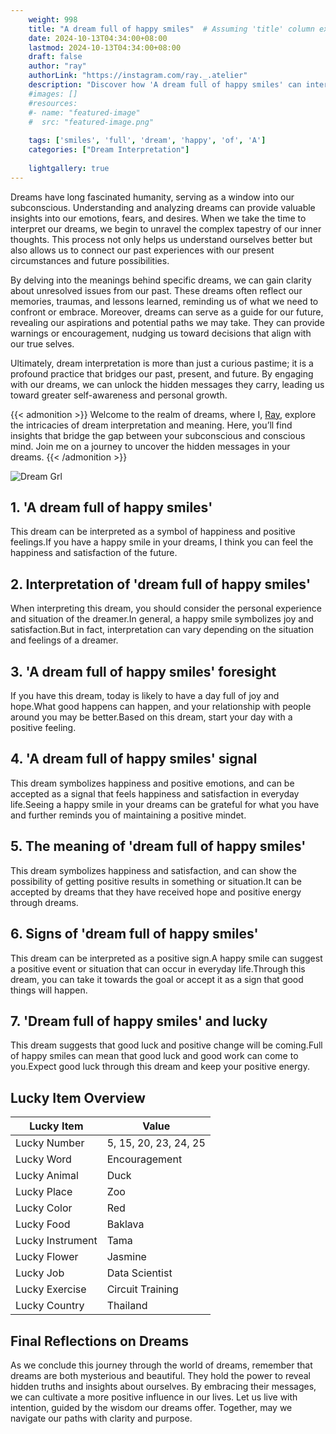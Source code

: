 ```yaml
---
    weight: 998
    title: "A dream full of happy smiles"  # Assuming 'title' column exists
    date: 2024-10-13T04:34:00+08:00
    lastmod: 2024-10-13T04:34:00+08:00
    draft: false
    author: "ray"
    authorLink: "https://instagram.com/ray._.atelier"
    description: "Discover how 'A dream full of happy smiles' can interpret your future and uncover its significant meanings in your life."
    #images: []
    #resources:
    #- name: "featured-image"
    #  src: "featured-image.png"
    
    tags: ['smiles', 'full', 'dream', 'happy', 'of', 'A']
    categories: ["Dream Interpretation"]
    
    lightgallery: true
---
```

    
Dreams have long fascinated humanity, serving as a window into our subconscious. Understanding and analyzing dreams can provide valuable insights into our emotions, fears, and desires. When we take the time to interpret our dreams, we begin to unravel the complex tapestry of our inner thoughts. This process not only helps us understand ourselves better but also allows us to connect our past experiences with our present circumstances and future possibilities.

By delving into the meanings behind specific dreams, we can gain clarity about unresolved issues from our past. These dreams often reflect our memories, traumas, and lessons learned, reminding us of what we need to confront or embrace. Moreover, dreams can serve as a guide for our future, revealing our aspirations and potential paths we may take. They can provide warnings or encouragement, nudging us toward decisions that align with our true selves.

Ultimately, dream interpretation is more than just a curious pastime; it is a profound practice that bridges our past, present, and future. By engaging with our dreams, we can unlock the hidden messages they carry, leading us toward greater self-awareness and personal growth.

{{< admonition >}}
Welcome to the realm of dreams, where I, [Ray](https://instagram.com/ray._.atelier), explore the intricacies of dream interpretation and meaning. Here, you’ll find insights that bridge the gap between your subconscious and conscious mind. Join me on a journey to uncover the hidden messages in your dreams.
{{< /admonition >}}

![Dream Grl](https://cdn.pixabay.com/photo/2017/11/02/03/35/gothic-2910057_1280.jpg "Dream Grl")

## 1. 'A dream full of happy smiles'
This dream can be interpreted as a symbol of happiness and positive feelings.If you have a happy smile in your dreams, I think you can feel the happiness and satisfaction of the future.

## 2. Interpretation of 'dream full of happy smiles'
When interpreting this dream, you should consider the personal experience and situation of the dreamer.In general, a happy smile symbolizes joy and satisfaction.But in fact, interpretation can vary depending on the situation and feelings of a dreamer.

## 3. 'A dream full of happy smiles' foresight
If you have this dream, today is likely to have a day full of joy and hope.What good happens can happen, and your relationship with people around you may be better.Based on this dream, start your day with a positive feeling.

## 4. 'A dream full of happy smiles' signal
This dream symbolizes happiness and positive emotions, and can be accepted as a signal that feels happiness and satisfaction in everyday life.Seeing a happy smile in your dreams can be grateful for what you have and further reminds you of maintaining a positive mindet.

## 5. The meaning of 'dream full of happy smiles'
This dream symbolizes happiness and satisfaction, and can show the possibility of getting positive results in something or situation.It can be accepted by dreams that they have received hope and positive energy through dreams.

## 6. Signs of 'dream full of happy smiles'
This dream can be interpreted as a positive sign.A happy smile can suggest a positive event or situation that can occur in everyday life.Through this dream, you can take it towards the goal or accept it as a sign that good things will happen.

## 7. 'Dream full of happy smiles' and lucky
This dream suggests that good luck and positive change will be coming.Full of happy smiles can mean that good luck and good work can come to you.Expect good luck through this dream and keep your positive energy.

## Lucky Item Overview
| Lucky Item          | Value              |
|---------------|--------------------|
| Lucky Number        | 5, 15, 20, 23, 24, 25  |
| Lucky Word          | Encouragement |
| Lucky Animal        | Duck |
| Lucky Place         | Zoo     |
| Lucky Color         | Red     |
| Lucky Food          | Baklava      |
| Lucky Instrument    | Tama |
| Lucky Flower        | Jasmine    |
| Lucky Job           | Data Scientist       |
| Lucky Exercise      | Circuit Training  |
| Lucky Country       | Thailand    |


##  Final Reflections on Dreams

As we conclude this journey through the world of dreams, remember that dreams are both mysterious and beautiful. They hold the power to reveal hidden truths and insights about ourselves. By embracing their messages, we can cultivate a more positive influence in our lives. Let us live with intention, guided by the wisdom our dreams offer. Together, may we navigate our paths with clarity and purpose.
